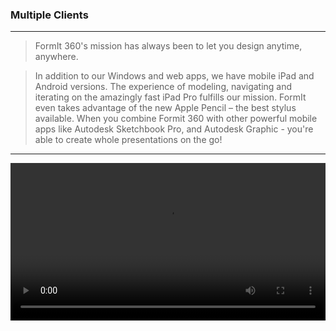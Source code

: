 ### Multiple Clients
---
>  FormIt 360's mission has always been to let you design anytime, anywhere.

> In addition to our Windows and web apps, we have mobile iPad and Android versions. The experience of modeling, navigating and iterating on the amazingly fast iPad Pro fulfills our mission. FormIt even takes advantage of the new Apple Pencil – the best stylus available. When you combine Formit 360 with other powerful mobile apps like Autodesk Sketchbook Pro, and Autodesk Graphic - you're able to create whole presentations on the go!


---
<video width="100%" controls>
  <source src="Videos/Multiple Clients.mp4" type="video/mp4">
</video>
